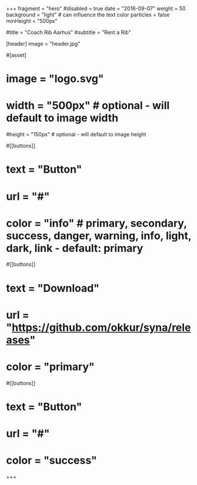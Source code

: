 +++
fragment = "hero"
#disabled = true
date = "2016-09-07"
weight = 50
background = "light" # can influence the text color
particles = false
minHeight = "500px"

#title = "Coach Rib Aarhus"
#subtitle = "Rent a Rib"

[header]
  image = "header.jpg"

#[asset]
#  image = "logo.svg"
#  width = "500px" # optional - will default to image width
  #height = "150px" # optional - will default to image height

#[[buttons]]
#  text = "Button"
#  url = "#"
#  color = "info" # primary, secondary, success, danger, warning, info, light, dark, link - default: primary

#[[buttons]]
#  text = "Download"
#  url = "https://github.com/okkur/syna/releases"
#  color = "primary"

#[[buttons]]
#  text = "Button"
#  url = "#"
#  color = "success"
+++
